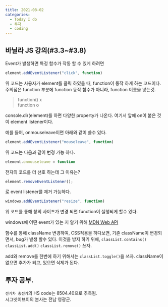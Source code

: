 ```yaml
---
title: 2021-08-02
categories:
  - Today I do
  - 투자
  - coding
---
```


## 바닐라 JS 강의(#3.3~#3.8)

Event가 발생하면 특정 함수가 작동 할 수 있게 하려면

```javascript
element.addEventListener("click", function)
```

위 코드는 사용자가 element를 클릭 하였을 때, function이 동작 하게 하는 코드이다.<br>
주의점은 function 부분에 function 동작 함수가 아니라, function 이름을 넣는것.

> function() x<br>
> function o

console.dir(element)를 하면 다양한 property가 나온다. 여기서 앞에 on이 붙은 것이 element listener이다.

예를 들어, onmouseleave이면 아래와 같이 쓸수 있다.

```javascript
element.addEventListener("mouseleave", function)
```

위 코드는 다음과 같이 변경 가능 하다.

```javascript
element.onmouseleave = function
```

전자의 코드를 더 선호 하는데 그 이유는?

```javascript
element.removeEventListener();
```

로 event listener를 제거 가능하다.

```javascript
windows.addEventListener("resize", function)
```

위 코드를 통해 창의 사이즈가 변경 되면 function이 실행되게 할수 있다.

windows에 어떤 event가 있는 지 알기 위해 [MDN Web API](https://developer.mozilla.org/ko/docs/Web/API/window)

함수를 통해 className 변경하여, CSS적용을 하다보면, 기존 className이 변경되면서, bug가 발생 할수 있다.
이것을 방지 하기 위해, `classList.contains()` `classList.add()` `classList.remove()` 쓰자.

add와 remove를 한번에 하기 위해서는 `classList.toggle()`을 쓰자.
className이 없으면 추가가 되고, 있으면 삭제가 된다.

## 투자 공부.

`전기차 충전기`의 HS code는 8504.40으로 추측됨.<br>
시그넷이브이의 본사는 전남 영광군.
